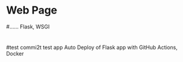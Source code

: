
# Web Page 
#...... Flask, WSGI
#
#test commi2t
test app
Auto Deploy of Flask app with GitHub Actions, Docker



